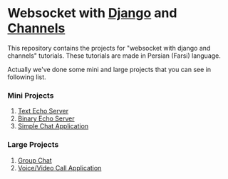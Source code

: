 # Websocket with [Django](https://www.djangoproject.com) and [Channels](https://channels.readthedocs.io)
This repository contains the projects for "websocket with django and channels" tutorials. These tutorials are made in Persian (Farsi) language.

Actually we've done some mini and large projects that you can see in following list.
### Mini Projects
1. [Text Echo Server](/05-Create-Text-EchoServer)
2. [Binary Echo Server](/06-Create-Binary-EchoServer)
3. [Simple Chat Application](/08-Create-Simple-Chat-Application)
### Large Projects
1. [Group Chat](/18-23-Multiple-Chat-Project)
2. [Voice/Video Call Application](/26-29-VideoCall-Projec)

